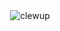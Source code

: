 <div align="center">
  <img src="https://i.ibb.co/F5Fvwjq/github-design.png" title="clewup" />
</div>
